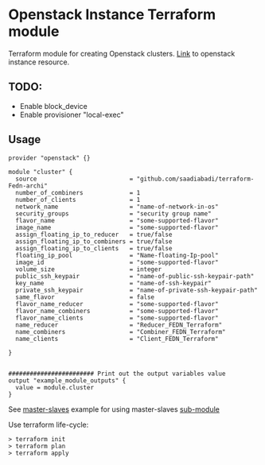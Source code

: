 # Openstack Instance Terraform module
Terraform module for creating Openstack clusters.
[Link](https://registry.terraform.io/providers/terraform-provider-openstack/openstack/latest/docs/resources/compute_instance_v2) to openstack instance resource.

## TODO:
- Enable block_device
- Enable provisioner "local-exec"

## Usage


```
provider "openstack" {}

module "cluster" {
  source                          = "github.com/saadiabadi/terraform-Fedn-archi"
  number_of_combiners             = 1
  number_of_clients               = 1
  network_name                    = "name-of-network-in-os"
  security_groups                 = "security group name"
  flavor_name                     = "some-supported-flavor"
  image_name                      = "some-supported-flavor"
  assign_floating_ip_to_reducer   = true/false 
  assign_floating_ip_to_combiners = true/false 
  assign_floating_ip_to_clients   = true/false 
  floating_ip_pool                = "Name-floating-Ip-pool"
  image_id                        = "some-supported-flavor"
  volume_size                     = integer
  public_ssh_keypair              = "name-of-public-ssh-keypair-path"
  key_name                        = "name-of-ssh-keypair"
  private_ssh_keypair             = "name-of-private-ssh-keypair-path"
  same_flavor                     = false
  flavor_name_reducer             = "some-supported-flavor"
  flavor_name_combiners           = "some-supported-flavor"
  flavor_name_clients             = "some-supported-flavor"
  name_reducer                    = "Reducer_FEDN_Terraform"
  name_combiners                  = "Combiner_FEDN_Terraform"
  name_clients                    = "Client_FEDN_Terraform"

}


######################## Print out the output variables value 
output "example_module_outputs" {
  value = module.cluster
}
```




See [master-slaves](https://github.com/saadiabadi/terraform-Fedn-archi/tree/main/examples/master-slaves) example for using master-slaves [sub-module](https://github.com/saadiabadi/terraform-Fedn-archi/tree/main/modules/master-slaves)

Use terraform life-cycle:
```
> terraform init
> terraform plan
> terraform apply
```
